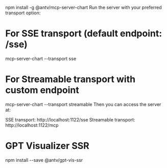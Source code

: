 npm install -g @antv/mcp-server-chart
Run the server with your preferred transport option:

# For SSE transport (default endpoint: /sse)
mcp-server-chart --transport sse

# For Streamable transport with custom endpoint
mcp-server-chart --transport streamable
Then you can access the server at:

SSE transport: http://localhost:1122/sse
Streamable transport: http://localhost:1122/mcp

# GPT Visualizer SSR
npm install --save @antv/gpt-vis-ssr
